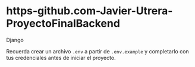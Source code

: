 # https-github.com-Javier-Utrera-ProyectoFinalBackend
Django

Recuerda crear un archivo `.env` a partir de `.env.example` y completarlo con tus credenciales antes de iniciar el proyecto.
